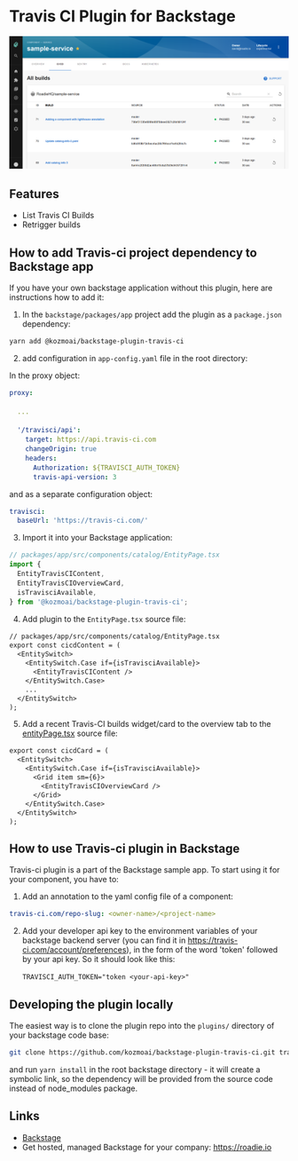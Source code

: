 # Travis CI Plugin for Backstage

![a list of builds in the Travis CI plugin for Backstage](./docs/travis-ci-plugin-1642x1027.png)

## Features

- List Travis CI Builds
- Retrigger builds

## How to add Travis-ci project dependency to Backstage app

If you have your own backstage application without this plugin, here are instructions how to add it:

1. In the `backstage/packages/app` project add the plugin as a `package.json` dependency:

```bash
yarn add @kozmoai/backstage-plugin-travis-ci
```

2. add configuration in `app-config.yaml` file in the root directory:

In the proxy object:

```yml
proxy:

  ...

  '/travisci/api':
    target: https://api.travis-ci.com
    changeOrigin: true
    headers:
      Authorization: ${TRAVISCI_AUTH_TOKEN}
      travis-api-version: 3
```

and as a separate configuration object:

```yml
travisci:
  baseUrl: 'https://travis-ci.com/'
```

3. Import it into your Backstage application:

```ts
// packages/app/src/components/catalog/EntityPage.tsx
import {
  EntityTravisCIContent,
  EntityTravisCIOverviewCard,
  isTravisciAvailable,
} from '@kozmoai/backstage-plugin-travis-ci';
```

4. Add plugin to the `EntityPage.tsx` source file:

```tsx
// packages/app/src/components/catalog/EntityPage.tsx
export const cicdContent = (
  <EntitySwitch>
    <EntitySwitch.Case if={isTravisciAvailable}>
      <EntityTravisCIContent />
    </EntitySwitch.Case>
    ...
  </EntitySwitch>
);
```

5. Add a recent Travis-CI builds widget/card to the overview tab to the [entityPage.tsx](https://github.com/backstage/backstage/blob/master/packages/app/src/components/catalog/EntityPage.tsx) source file:

```tsx
export const cicdCard = (
  <EntitySwitch>
    <EntitySwitch.Case if={isTravisciAvailable}>
      <Grid item sm={6}>
        <EntityTravisCIOverviewCard />
      </Grid>
    </EntitySwitch.Case>
  </EntitySwitch>
);
```

## How to use Travis-ci plugin in Backstage

Travis-ci plugin is a part of the Backstage sample app. To start using it for your component, you have to:

1. Add an annotation to the yaml config file of a component:

```yml
travis-ci.com/repo-slug: <owner-name>/<project-name>
```

2. Add your developer api key to the environment variables of your backstage backend server (you can find it in https://travis-ci.com/account/preferences), in the form of the word 'token' followed by your api key. So it should look like this:

   `TRAVISCI_AUTH_TOKEN="token <your-api-key>"`

## Developing the plugin locally

The easiest way is to clone the plugin repo into the `plugins/` directory of your backstage code base:

```sh
git clone https://github.com/kozmoai/backstage-plugin-travis-ci.git travis-ci
```

and run `yarn install` in the root backstage directory - it will create a symbolic link, so the dependency will be provided from the source code instead of node_modules package.

## Links

- [Backstage](https://backstage.io)
- Get hosted, managed Backstage for your company: https://roadie.io
